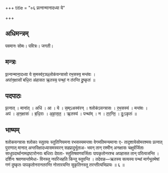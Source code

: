 +++
title = "०६ प्रत्नान्मानादध्या ये"

+++
## अधिमन्त्रम्
पवमानः सोमः। पवित्रः। जगती।

## मन्त्रः
प्र॒त्नान्माना॒दध्या ये स॒मस्व॑र॒ञ्छ्लोक॑यन्त्रासो रभ॒सस्य॒ मन्त॑वः ।  
अपा॑न॒क्षासो॑ बधि॒रा अ॑हासत ऋ॒तस्य॒ पन्थां॒ न त॑रन्ति दु॒ष्कृतः॑ ॥

## पदपाठः
प्र॒त्नात् । माना॑त् । अधि॑ । आ । ये । स॒म्ऽअस्व॑रन् । श्लोक॑ऽयन्त्रासः । र॒भ॒सस्य॑ । मन्त॑वः ।  
अप॑ । अ॒न॒क्षासः॑ । ब॒धि॒राः । अ॒हा॒स॒त॒ । ऋ॒तस्य॑ । पन्था॑म् । न । त॒र॒न्ति॒ । दुः॒ऽकृतः॑ ॥

## भाष्यम्
श्लोकयन्त्रासः श्लोकाः स्तुतयः स्तुतिनियमना रभसस्यमन्तवः वेगमतिमन्यमानाः ए- तादृशायेसोमरश्मयः प्रत्नात् पुराणात् मानात् अन्तरिक्षादध्यासमस्वरन् सहप्रादुर्भूताअ- भवन् तान् रश्मीन् अनक्षासः चक्षुर्वर्जिताः साधुपदार्थानामद्रष्टारोनराः बधिराः देवता- स्तुतिश्रवणवर्जिताः पापकृतोनरश्च अपहासत तान् परित्यजन्ति । दर्शिनः श्रवणवन्तोमेधा- विनस्तु नपरिजहति किन्तु स्तुवन्ति । तदेवाह—ऋतस्य सत्यस्य पन्थां मार्गभूतमेषां गणं दुष्कृतः पापकृतोनरानतरन्ति नोत्तारयन्ति सुकृतिनस्तु तरन्तीत्यभिप्रायः ॥ ६ ॥